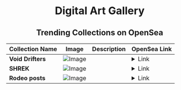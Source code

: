 <div align="center">

# Digital Art Gallery

## Trending Collections on OpenSea

| Collection Name                       | Image                                                                                     | Description                       | OpenSea Link                                                                                          |
|---------------------------------------|-------------------------------------------------------------------------------------------|-----------------------------------|--------------------------------------------------------------------------------------------------------|
| **Void Drifters** | ![Image](https://i.seadn.io/s/raw/files/69fddc9cc1c71641eb8b9bfff1d6ca3d.png?w=500&auto=format?w=200&auto=format) |  | <details><summary>Link</summary>[Void Drifters](https://opensea.io/collection/void-drifters)</details> |
| **SHREK** | ![Image](https://i.seadn.io/s/raw/files/cbe000b01b0587e2225c591235f93a7f.jpg?w=500&auto=format?w=200&auto=format) |  | <details><summary>Link</summary>[SHREK](https://opensea.io/collection/shrek-124)</details> |
| **Rodeo posts** | ![Image](https://i.seadn.io/s/raw/files/7db42c5763e3ef40ea3bb93af59eca6b.png?w=500&auto=format?w=200&auto=format) |  | <details><summary>Link</summary>[Rodeo posts](https://opensea.io/collection/rodeo-posts-12033)</details> |

</div>